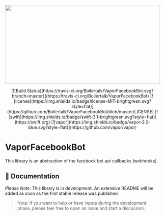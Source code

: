 <a href="https://github.com/Boilertalk/VaporFacebookBot">
  <img src="https://storage.googleapis.com/boilertalk/logo.svg" width="100%" height="256">
</a>

<p align="center">
  [![Build Status](https://travis-ci.org/Boilertalk/VaporFacebookBot.svg?branch=master)](https://travis-ci.org/Boilertalk/VaporFacebookBot)
  [![license](https://img.shields.io/badge/license-MIT-brightgreen.svg?style=flat)](https://github.com/Boilertalk/VaporFacebookBot/blob/master/LICENSE)
  [![swift](https://img.shields.io/badge/swift-3.1-brightgreen.svg?style=flat)](https://swift.org)
  [![vapor](https://img.shields.io/badge/vapor-2.0-blue.svg?style=flat)](https://github.com/vapor/vapor)
</p>

# VaporFacebookBot

This library is an abstraction of the facebook bot api callbacks (webhooks).

## 📖 Documentation

*Please Note*: This library is in development. An extensive README will be added as soon as the first stable release was published.

>Note: If you want to help or have inputs during the development phase, please feel free to open an issue and start a discussion.
